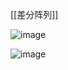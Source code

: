 
[[差分阵列]]


![image](https://cdn.staticaly.com/gh/andyye1999/image-hosting@master/20230302/image.w1wzdj5bfn4.webp)


![image](https://cdn.staticaly.com/gh/andyye1999/image-hosting@master/20230302/image.4pwazdafcmu0.webp)


